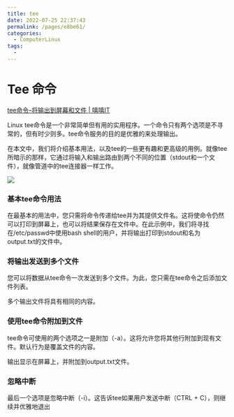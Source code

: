 ```yaml
---
title: tee
date: 2022-07-25 22:37:43
permalink: /pages/e8be61/
categories:
  - ComputerLinux
tags:
  - 
---
```

# Tee 命令

[tee命令–将输出到屏幕和文件 | 嘻嘻IT](https://www.11meigui.com/2021/bash-shell-tee.html)

Linux tee命令是一个非常简单但有用的实用程序。一个命令只有两个选项是不寻常的，但有时少则多。tee命令服务的目的是优雅的来处理输出。

在本文中，我们将介绍基本用法，以及tee的一些更有趣和更高级的用例。就像tee所暗示的那样，它通过将输入和输出路由到两个不同的位置（stdout和一个文件），就像管道中的tee连接器一样工作。

![](assets/Tee-Command-Diagram-20220417114157-pnoh1ee.png)

### 基本tee命令用法

在最基本的用法中，您只需将命令传递给tee并为其提供文件名。这将使命令仍然可以打印到屏幕上，也可以将结果保存在文件中。在此示例中，我们将寻找在/etc/passwd中使用bash shell的用户，并将输出打印到stdout和名为output.txt的文件中。

### 将输出发送到多个文件

您可以将数据从tee命令一次发送到多个文件。为此，您只需在tee命令之后添加文件列表。

多个输出文件将具有相同的内容。

### 使用tee命令附加到文件

tee命令可使用的两个选项之一是附加（-a）。这将允许您将其他行附加到现有文件。默认行为是覆盖文件的内容。

输出显示在屏幕上，并附加到output.txt文件。

### 忽略中断

最后一个选项是忽略中断（-i）。这告诉tee如果用户发送中断（CTRL + C），则继续并优雅地退出